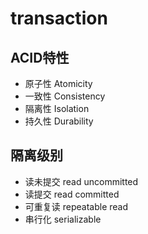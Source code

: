 # transaction

## ACID特性

- 原子性 Atomicity
- 一致性 Consistency
- 隔离性 Isolation
- 持久性 Durability

## 隔离级别

- 读未提交 read uncommitted
- 读提交 read committed
- 可重复读 repeatable read
- 串行化 serializable
